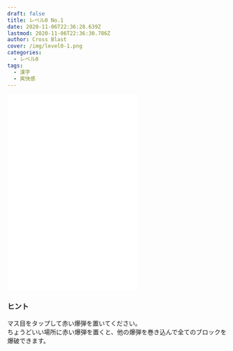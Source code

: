```yaml
---
draft: false
title: レベル0 No.1
date: 2020-11-06T22:36:28.639Z
lastmod: 2020-11-06T22:36:30.786Z
author: Cross Blast
cover: /img/level0-1.png
categories:
  - レベル0
tags:
  - 漢字
  - 爽快感
---
```

<iframe style="height: 450px;" src="//fervent-lumiere-0e0ee3.netlify.app/#/blast/level0-1/ja" frameborder="0" scrolling="no" allowfullscreen=""></iframe>

### ヒント

マス目をタップして赤い爆弾を置いてください。\
ちょうどいい場所に赤い爆弾を置くと、他の爆弾を巻き込んで全てのブロックを爆破できます。